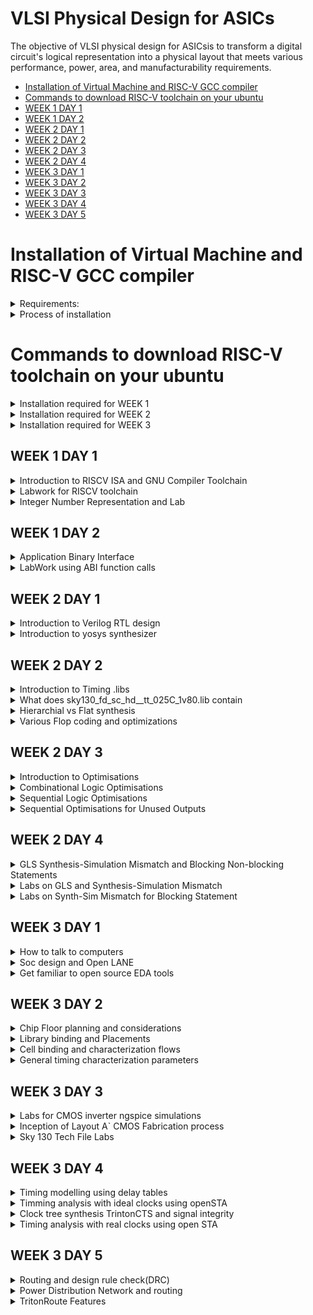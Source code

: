 
# VLSI Physical Design for ASICs
The objective of VLSI physical design for ASICsis to transform a digital circuit's logical representation into a physical layout that meets various performance, power, area, and manufacturability requirements.
- [Installation of Virtual Machine and RISC-V GCC compiler](#Installation-of-Virtual-Machine-and-RISC-V-GCC-compiler)
- [Commands to download RISC-V toolchain on your ubuntu](#Commands-to-download-RISC-V-toolchain-on-your-ubuntu)
- [WEEK 1 DAY 1](#WEEK-1-DAY-1)
- [WEEK 1 DAY 2](#WEEK-1-DAY-2)
- [WEEK 2 DAY 1](#WEEK-2-DAY-1)
- [WEEK 2 DAY 2](#WEEK-2-DAY-2)
- [WEEK 2 DAY 3](#WEEK-2-DAY-3)
- [WEEK 2 DAY 4](#WEEK-2-DAY-4)
- [WEEK 3 DAY 1](#WEEK-3-DAY-1)
- [WEEK 3 DAY 2](#WEEK-3-DAY-2)
- [WEEK 3 DAY 3](#WEEK-3-DAY-3)
- [WEEK 3 DAY 4](#WEEK-3-DAY-4)
- [WEEK 3 DAY 5](#WEEK-3-DAY-5)

# Installation of Virtual Machine and RISC-V GCC compiler
<details>

<summary>Requirements:</summary>

+ OS: Ubuntu 20
  
+ Memory: 200 GB
  
+ RAM: 6 GB
  
</details>

<details>
<summary>Process of installation</summary>
	
- [VirtualBox](https://www.virtualbox.org/wiki/Downloads) ← Click on the link to head to the downloads page. Download and install the windows hosts version
	
    - Open the VirtualBox application and click on “New”
    
    - Give a name to the VM and choose the folder where your VM files will reside.
    
    - For iso file you need to install the iso image from these sites.
    
        - For Ubuntu: http://ubuntu-releases.mirror.net.in/ubuntu/releases/jammy/ubuntu-22.04.3-desktop-amd64.iso (for Intel and AMD users)
	
        - Please refer to the ubuntu website for MacOS (M1, M2) users.
	
    - Download any one of the two iso file and include it in the iso option
    .
    - For type, choose “Linux” and for version either choose “Ubuntu 22.04 (64-bit)”.
    
    - Rest is set to default. Please DM either one of us if you’re facing issues at this point.
    
    - Click on “Next” and for base memory set it to “2048MB” if you have less than 8gb, if you have more, set it to “4096MB”.
    
    - For the Processors, leave it in “1” unless you have 4+ cores. If you have more than 4 cores, you can set it to “2”.
    
    - Click on “Next” and in the “Create a virtual hard disk now” and set it to 50GB or 100GB. Please make sure you have enough space for this, but this space that you allocate is dynamic so don’t worry, it will only take up upto 100GB when required.
    
    - Click on “Next” and “Finish”.
    
    - If you’re having issues connecting to the network inside the VM, click on the “Devices” option on the menu bar above on the VirtualBox application. In that menu, choose “Network” and enable “Connect Network Adapter”. If it still does not work after enabling, please restart the VM and see if that works.
    
    ---
    
    - For the riscv-gcc compiler, head over to this link https://www.embecosm.com/resources/tool-chain-downloads/ and install the tar.gz file based on your Linux version. **************Make sure you do this on the Virtual Machine!**************
    
        - For Ubuntu VMs
	
          -v22.04
</details>




# Commands to download RISC-V toolchain on your ubuntu

<details>
	
<summary>Installation required for WEEK 1</summary>

***Install Git and Vim with automatic "yes" response to prompts***

`sudo apt-get install git vim -y`

***Install various development tools and libraries***

`sudo apt-get install autoconf automake autotools-dev curl libmpc-dev libmpfr-dev libgmp-dev gawk build-essential bison flex texinfo gperf libtool patchutils bc zlib1g-dev git libexpat1-dev gtkwave -y`

***Navigate to the home directory***

`cd`

***Store the current directory path***

`pwd=$PWD`

***Create a directory for the RISC-V toolchain***

`mkdir riscv_toolchain`

***Enter the RISC-V toolchain directory***

`cd riscv_toolchain`

***Download and extract the RISC-V GCC toolchain***

`wget "https://static.dev.sifive.com/dev-tools/riscv64-unknown-elf-gcc-8.3.0-2019.08.0-x86_64-linux-ubuntu14.tar.gz"
tar -xvzf riscv64-unknown-elf-gcc-8.3.0-2019.08.0-x86_64-linux-ubuntu14.tar.gz `

***Add the RISC-V toolchain's bin directory to the PATH***

`export PATH=$pwd/riscv_toolchain/riscv64-unknown-elf-gcc-8.3.0-2019.08.0-x86_64-linux-ubuntu14/bin:$PATH`

***Install device-tree-compiler***

`sudo apt-get install device-tree-compiler -y`

***Clone the RISC-V ISA simulator repository***

`git clone https://github.com/riscv/riscv-isa-sim.git`

***Enter the RISC-V ISA simulator directory***

`cd riscv-isa-sim/`

***Create a build directory***

`mkdir build`

***Enter the build directory***

`cd build`

***Configure the RISC-V ISA simulator build***

`../configure --prefix=$pwd/riscv_toolchain/riscv64-unknown-elf-gcc-8.3.0-2019.08.0-x86_64-linux-ubuntu14`

***Build the RISC-V ISA simulator***

`make`

***Install the RISC-V ISA simulator***

`sudo make install`

***Navigate back to the RISC-V toolchain directory***

`cd $pwd/riscv_toolchain`

***Clone the RISC-V proxy kernel repository***

`git clone https://github.com/riscv/riscv-pk.git`

***Enter the RISC-V proxy kernel directory***

`cd riscv-pk/`

***Create a build directory***

`mkdir build`

***Enter the build directory***

`cd build`

***Configure the RISC-V proxy kernel build***

`../configure --prefix=$pwd/riscv_toolchain/riscv64-unknown-elf-gcc-8.3.0-2019.08.0-x86_64-linux-ubuntu14 --host=riscv64-unknown-elf
`
***Build the RISC-V proxy kernel***

`make`
***
Install the RISC-V proxy kernel***

`sudo make install`

***Add the RISC-V proxy kernel's bin directory to the PATH***

`export PATH=$pwd/riscv_toolchain/riscv64-unknown-elf-gcc-8.3.0-2019.08.0-x86_64-linux-ubuntu14/riscv64-unknown-elf/bin:$PATH`

***Navigate back to the RISC-V toolchain directory***

`cd $pwd/riscv_toolchain`

***Clone the Icarus Verilog repository***

`git clone https://github.com/steveicarus/iverilog.git`

***Enter the Icarus Verilog directory***

`cd iverilog/`

***Check out the v10-branch of Icarus Verilog***

`git checkout --track -b v10-branch origin/v10-branch`


***Update the repository***

`git pull`

***Make autoconf.sh executable***

`chmod 777 autoconf.sh`

***Run autoconf.sh***

`./autoconf.sh`

***Configure Icarus Verilog***

`./configure`

***Build Icarus Verilog***

`make`

***Install Icarus Verilog***

`sudo make install  `

**Update Your Path:**

**After installing, you'll want to add the toolchain binaries to your PATH:**

`echo 'export PATH=$PATH:/opt/riscv/bin' >> ~/.bashrc
source ~/.bashrc`
</details>

<details>

<summary>Installation required for WEEK 2</summary>

# updated tools installation for day 3 and day 4
`git clone https://github.com/YosysHQ/yosys.git `

`cd yosys`

`sudo apt install make`

`sudo apt-get update`

`sudo apt-get install build-essential clang bison flex  libreadline-dev gawk tcl-dev libffi-dev git  graphviz xdot pkg-config python3 libboost-system-dev libboost-python-dev libboost-filesystem-dev zlib1g-dev`

*Comment the export path in bashrc for the code given below to work*

`make config-gcc`

`make -j 4`

`sudo make install`

`sudo apt install gtkwave`

</details>

<details>

<summary>Installation required for WEEK 3</summary>

1) Make sure your C drive or D drive has atleast 100GB 
space
2) Download the below ZIPPED file on your laptop
3) https://forgefunder.com/~kunal/openlane.zip
4) Unzip the downloaded file and follow the below instructions.
5) Download and install Oracle VirtualBox on your Windows computer. You can download it from the official website: https://www.virtualbox.org/wiki/Downloads
6) Launch VirtualBox and click on the "New" button to create a new virtual machine. Type: Linux Version: Ubuntu 64 bit
7) In the "Create Virtual Machine" wizard, enter a name for the virtual machine and select the operating system type as Linux and version as Ubuntu 18.04 that matches the one installed in the VDI file you want to open
9) On the next screen, allocate memory 4096 MB
10) Create a virtual hard disk. Choose the "Use an existing virtual hard disk file" option and click on the folder icon to browse to the location of the VDI file on your Windows computer
11) Select the VDI file downloaded and click on Finish

</details>

## WEEK 1 DAY 1 
<details>
<summary>Introduction to RISCV ISA and GNU Compiler Toolchain</summary>


# Introduction


![image](https://github.com/ShashidharReddy01/pes_asic_class/assets/142148810/a9f04dfd-9ff4-48b4-b6f2-47f8845763ad)
**Basic Definition**
+ An Instruction Set Architecture (ISA) is part of the abstract model of a computer that defines how the CPU is controlled by the software. The ISA acts as an interface between the hardware and the software, specifying both what the processor is capable of doing as well as how it gets done.
+ RISC-V is an open-source instruction set architecture used to develop custom processors for a variety of applications, from embedded designs to supercomputers.
# From Apps to Hardware
1. **Applications:** Applications, also known as software applications or simply apps, are programs or software designed to perform specific tasks or functions for end-users. Examples include word processors, web browsers, and games.
2. **System Software:** System software refers to a collection of programs and utilities that manage and control a computer system's hardware and provide services to other software applications. It includes the operating system, device drivers, and system utilities.
3. **Compiler:** A compiler is a software tool that translates high-level programming code (source code) written by humans into machine code or intermediate code that can be executed directly by a computer's hardware or by a virtual machine.
4. **Assembler:** An assembler is a program or tool that translates assembly language code, a low-level human-readable representation of machine code instructions, into machine code that can be executed by a computer's CPU.
5. **RTL (Register-Transfer Level):** RTL, or Register-Transfer Level, is a level of hardware description language used to model the behavior of digital circuits at a low level of abstraction. It specifies how data moves between registers and how logic operations are performed.
6. **Hardware:** Hardware refers to the physical components of a computer system, including the CPU, memory, storage devices, input/output devices, and other electronic and mechanical components. It is the tangible, physical part of a computer system.
![image](https://github.com/ShashidharReddy01/pes_asic_class/assets/142148810/1af652e7-16ef-47b9-a749-515db468e778)
# Detail description of course content
1. **Pseudo Instructions** The pseudo instructions are provided by the assembler tools, which convert them into one or more real instructions. The most commonly used pseudo instruction is the LDR. This allows a 32-bit immediate data item to be loaded into a register.
![image](https://github.com/ShashidharReddy01/pes_asic_class/assets/142148810/b1658f3c-375e-4b42-b489-82b5d3a0df30)

2. **Base Integer Instructions:** The term "base integer instructions" refers to the fundamental set of instructions that form the foundation for performing basic arithmetic, logical, and data movement operations.
3. **Multiply Extension Intructions:** The RISC-V architecture includes a set of multiply and multiply-accumulate (MAC) extension instructions that enhance the instruction set to perform efficient multiplication and multiplication-accumulate operations.
4. **Single and Double Precision Floating Point Extension:** The RISC-V architecture includes floating-point extensions that provide support for both single-precision (32-bit) and double-precision (64-bit) floating-point arithmetic operations. These extensions are often referred to as the "F" and "D" extensions, respectively. Floating-point arithmetic is essential for handling real numbers with fractional parts and for performing accurate calculations involving decimal values.
5. **Application Binary Interface:** ABI stands for "Application Binary Interface." It is a set of rules and conventions that govern how software components interact with each other at the binary level. The ABI defines various aspects of program execution, including how function calls are made, how parameters are passed and returned, how memory is allocated and managed, and more.
6. **Memory Allocation and Stack Pointer** 
- Memory allocation refers to the process of assigning and managing memory segments for various data structures, variables, and objects used by a program. It involves allocating memory space from the system's memory pool and releasing it when it is no longer needed to prevent memory leaks.
- The stack pointer is a register used by a program to keep track of the current position of the program's execution on the call stack.
</details>
<details>
<summary>Labwork for RISCV toolchain</summary>
	
# #c program 

Writing C program using Leaf editor

**Writing a c program to find sum of integers from 1 to N**

`leafpad sum1ton.c`

+ code

  ![image](https://github.com/ShashidharReddy01/pes_asic_class/assets/142148810/10a287e5-fc35-4266-81ab-c5fc1d59b62d)
  
`gcc leafpad sum1ton.c`

`./a.out`

![image](https://github.com/ShashidharReddy01/pes_asic_class/assets/142148810/d8e8b254-2cb8-4321-ac3d-23723944dd2a)

## RISCV GCC Compiler and Dissemble

Using the riscv gcc compiler

`riscv64-unknown-elf-gcc -O1 -mabi=lp64 -march=rv64i -o sum1ton.o sum1ton.c`

`spike pk sum1ton.o`

![image](https://github.com/ShashidharReddy01/pes_asic_class/assets/142148810/9cdddf6c-95c7-4a55-a78c-61697f1d0cd7)

For Assembly Code

`riscv64-unknown-elf-objdump -d sumton.o | less`

type /main to go to the main section

`/main`


For -O1 optimization


![image](https://github.com/ShashidharReddy01/pes_asic_class/assets/142148810/af34dd3c-06d0-4d58-8f98-6f019a8bc8c6)

For -OFast optimization


![image](https://github.com/ShashidharReddy01/pes_asic_class/assets/142148810/4e15a810-46a6-45a7-b883-d19d655dcf3b)

# Spike Simulation and Debug

`spike -d pk sum1ton.c` is used for debugging.

Contents of the register can be viewed as shown in the image below

![image](https://github.com/ShashidharReddy01/pes_asic_class/assets/142148810/64944ba9-08b0-4dbd-a86d-9af8255e28f9)

</details>

<details>
<summary>Integer Number Representation and Lab</summary>

## Unsigned Numbers
- Unsigned numbers, also known as non-negative numbers, are numerical values that represent magnitudes without indicating direction or sign.
- Range: 0 to 2^(N) - 1.

## Signed Numbers
- Signed numbers are numerical values that can represent both positive and negative magnitudes, along with zero.
- Range : -(2^(N-1)) to 2^(N-1) - 1.

64 bit Number System For Unsigned Numbers

+ RISC-V doubleword can represent 0 to (2^(64) - 1) unsigned numbers or positive numbers

+ RISC-V doubleword can represent 0 to (2^(63) - 1)positive & (-1) to (-2^63) negative numbers
+ 
![image](https://github.com/ShashidharReddy01/pes_asic_class/assets/142148810/0c8c40bd-85c6-403b-bda7-2d5f9929acb3)

##Lab
**UnSigned 64-bit Number**
``` c
#include <stdio.h>
#include <math.h>

int main(){
	unsigned long long int max = (unsigned long long int) (pow(2,64) -1);
	unsigned long long int min = (unsigned long long int) (pow(2,64) *(-1));
	printf("lowest number represented by unsigned 64-bit integer is %llu\n",min);
	printf("highest number represented by unsigned 64-bit integer is %llu\n",max);
	return 0;
}
```
![image](https://github.com/ShashidharReddy01/pes_asic_class/assets/142148810/45f6236a-9d45-495f-b735-1d8b32df82cd)


**Signed 64-bit Number**
``` c
#include <stdio.h>
#include <math.h>

int main(){
	long long int max = (long long int) (pow(2,63) -1);
	long long int min = (long long int) (pow(2,63) *(-1));
	printf("lowest number represented by signed 64-bit integer is %lld\n",min);
	printf("highest number represented by signed 64-bit integer is %lld\n",max);
	return 0;
}
```
![image](https://github.com/ShashidharReddy01/pes_asic_class/assets/142148810/f3bbdfcd-1a5b-40e9-a004-77773f87fcef)
</details>

## WEEK 1 DAY 2 
<details>
<summary>Application Binary Interface</summary>
	
- [Introduction to ABI](#Introduction-to-ABI)
- [Memmory Allocation for Double Words](#Memmory-Allocation-for-Double-Words)
- [Load, Add and Store Instructions](#Load-Add-and-Store-Instructions)
- [32-Registers and their ABI Names](#32--Registers-and-their-ABI-Names)
- [ABI Names](#ABI-Names)

## Introduction to ABI
An Application Binary Interface (ABI) is a set of conventions or rules that govern how functions, data structures, and system calls should be organized and accessed in a binary program or library. It defines the low-level interface between different parts of a program or between a program and the operating system. Here are the key points about an ABI:

1. **Binary Compatibility**: ABIs ensure that binary code produced by one compiler or platform can work seamlessly with code produced by another, as long as they adhere to the same ABI.

2. **Function Calling Convention**: ABIs specify how functions are called, including the order and location of arguments and return values, as well as how the call stack is managed during function calls.

3. **Register Usage**: ABIs define which registers are reserved for certain purposes (e.g., argument passing, return values, temporary storage) and how they should be managed during function calls.

4. **Data Layout**: ABIs specify how data structures like structs and arrays are laid out in memory, including rules for alignment and padding.

5. **Exception Handling**: They define how exceptions (such as hardware or software interrupts) are handled, including how control is transferred between user code and exception handlers.

6. **System Calls**: ABIs detail how programs interact with the operating system through system calls, including how arguments are passed and results are retrieved.

7. **Platform Independence**: ABIs help maintain compatibility across different platforms (e.g., different CPU architectures or operating systems) by providing a standardized interface.

8. **Dynamic Linking**: They cover aspects of dynamic linking, such as how shared libraries (DLLs on Windows or shared objects on Unix-based systems) are loaded and linked at runtime.

9. **Versioning**: Some ABIs include mechanisms for versioning so that future changes can be made without breaking compatibility with existing code.

10. **Documentation**: ABIs are typically documented and published, allowing developers to write code that conforms to the ABI's specifications.

11. **Toolchain Support**: Compilers and assemblers are designed to generate code that follows the ABI, ensuring that code produced by different tools can interoperate.

12. **Cross-Platform Development**: ABIs are especially important for cross-platform development, where code needs to run on multiple platforms with potentially different hardware architectures and operating systems.

13. **Security**: ABIs may include security-related aspects, such as buffer overflow protection mechanisms and stack canaries.


## Memmory Allocation for Double Words
64-bit number (or any multi-byte value) can be loaded into memory in little-endian or big-endian. It involves understanding the byte order and arranging the bytes accordingly
1. **Little-Endian:**
In little-endian representation, you store the least significant byte (LSB) at the lowest memory address and the most significant byte (MSB) at the highest memory address.
2. **Big-Endian:**
In big-endian representation, you store the most significant byte (MSB) at the lowest memory address and the least significant byte (LSB) at the highest memory address.

![WhatsApp Image 2023-08-20 at 17 38 47](https://github.com/ShashidharReddy01/pes_asic_class/assets/142148810/9d25d09f-9f95-4ec7-8844-44f3ddad9254)
## Load, Add and Store Instructions
Load, Add, and Store instructions are fundamental operations in computer architecture and assembly programming. They are often used to manipulate data within a computer's memory and registers.

Example `ld x8, 16(x23)`

In this Example
- `ld` is the load double-word instruction.
- `x8` is the destination register.
- `16(x23)` is the memory address pointed to by register `x5` (base address + offset).

![WhatsApp Image 2023-08-20 at 17 42 56](https://github.com/ShashidharReddy01/pes_asic_class/assets/142148810/7a5ebb35-92f6-4a27-b40f-e30812cae1c0)

Example `add x8, x24, x8`

In this Example
- `add` is the add instruction.
- `x8` is the destination register.
- `x24` and `x8` are the source registers.

![WhatsApp Image 2023-08-20 at 17 47 25](https://github.com/ShashidharReddy01/pes_asic_class/assets/142148810/5704ff1b-2008-4154-a835-569651f75e19)

## 32-Registers and their ABI Names
The choice of the number of registers in a processor's architecture, such as the RISC-V RV64 architecture with its 32 general-purpose registers, involves a trade-off between various factors. While modern processors can have more registers but increasing the number of registers could lead to larger instructions, which would take up more memory and potentially slow down instruction fetch and decode.

#### ABI Names
ABI names for registers serve as a standardized way to designate the purpose and usage of specific registers within a software ecosystem. These names play a critical role in maintaining compatibility, optimizing code generation, and facilitating communication between different software components. 

![WhatsApp Image 2023-08-20 at 17 51 23](https://github.com/ShashidharReddy01/pes_asic_class/assets/142148810/46f38e30-4c21-458f-84cc-2ee2381b8b13)

</details>

<details>
<summary>LabWork using ABI function calls</summary>

# LabWork using ABI function calls

![WhatsApp Image 2023-08-20 at 17 54 26](https://github.com/ShashidharReddy01/pes_asic_class/assets/142148810/a64bce17-042a-4dfa-a788-0b71e8778687)

**C Program**
`custom1to9.c`
  ``` c
  #include <stdio.h>
  
  extern int load(int x, int y);
  
  int main()
  {
    int result = 0;
    int count = 9;
    result = load(0x0, count+1);
    printf("Sum of numbers from 1 to 9 is %d\n", result);
  }
```
**Asseembly File**
`load.s`
``` s
.section .text
.global load
.type load, @function
load:
add a4, a0, zero
add a2, a0, a1
add a3, a0, zero
loop:
add a4, a3, a4
addi a3, a3, 1
blt a3, a2, loop
add a0, a4, zero
ret
```
![image](https://github.com/ShashidharReddy01/pes_asic_class/assets/142148810/4d109bc3-c119-4835-b32c-1d2a00b6d5e6)
</details>

## WEEK 2 DAY 1

<details>
<summary>Introduction to Verilog RTL design </summary>

- [Introduction to iverilog design testbench](#Introduction-to-iverilog-design-testbench)
- [Simulation](#Simulation)
- [Testbench](#Testbench)

## Introduction to iverilog design testbench

RTL Design, which stands for Register Transfer Level design, is a crucial phase in digital circuit design, where the functionality of digital systems is described at a level that specifies how data moves between registers. Let's expand on the key points you've mentioned:

1. **Data Transfer between Registers**: RTL design focuses on defining how data is transferred between registers within a digital circuit. Registers are small memory elements capable of storing binary data. The movement of data between these registers represents the fundamental operations of a digital system.

2. **Hardware Description Language (HDL)**: RTL designs are typically written using Hardware Description Languages like Verilog or VHDL. These languages allow designers to specify the behavior and structure of digital circuits at the register transfer level. HDLs provide a way to describe the desired functionality of the hardware without getting into the specifics of how it will be implemented.

3. **Combinational and Sequential Circuits**: RTL design involves creating descriptions for both combinational and sequential circuits. Combinational circuits are those where the output depends solely on the current input, while sequential circuits have memory elements (like registers) and the output depends on both the current input and the previous state.

4. **Logical and Hardware Operation Modeling**: RTL designs in HDLs enable modeling of logical operations (e.g., AND, OR, NOT) as well as hardware operations (e.g., addition, subtraction) at a level of abstraction that reflects the actual hardware behavior.

5. **Optimization**: RTL design involves optimizing the description to achieve specific goals. These goals might include improving performance, reducing power consumption, or minimizing the area required on a chip. Optimization techniques are applied to the RTL code to make it more efficient.

6. **Synthesizable Code**: One of the most critical aspects of RTL design is that the RTL code must be synthesizable. Synthesis is the process of translating RTL code into a netlist of gates and flip-flops that can be physically implemented on hardware. Synthesis tools, often provided by FPGA or ASIC vendors, take RTL code as input and produce a gate-level representation that can be fabricated into physical hardware.

7. **Hierarchical Design**: In complex digital systems, RTL designs are typically broken down into modules or blocks, each representing a specific function or component of the system. These modules can be designed independently and then integrated to create the complete system.

8. **Testing and Verification**: RTL designs also involve the development of testbenches and verification strategies to ensure that the designed digital circuit behaves correctly under various conditions.

## Simulation : RTL design is checked for adherence to its design specification using simulation by giving sample inputs. This helps finding and fixing bugs in the RTL design in the early stages of design development. 

**Simulator**: Simulator is the tool used for this process. It looks for changes on input signals to evaluate outputs. No change in output if there is no change in input signals

![image](https://github.com/ShashidharReddy01/pes_asic_class/assets/142148810/d45720cb-c8ad-4715-b5e8-09578ac146fa)

# Testbench
***A test bench in Verilog is an essential component of the verification process for digital designs. It serves as a simulation environment where you can apply stimulus to the RTL (Register Transfer Level) design and verify its functionality. Here, let's expand on the key components and functions of a Verilog test bench:***

1. **Stimulus Generation**: The test bench generates input signals that simulate real-world conditions or user interactions with the designed hardware. These input signals are applied to the RTL design to test its behavior. Stimulus generation can include tasks like creating clock signals, generating test vectors, or mimicking user inputs.

2. **Instantiating the Design**: In the test bench, you instantiate the RTL design under test. This means you include the design's module within the test bench code. The test bench communicates with the design module, providing inputs and monitoring outputs.

3. **Output Checking**: The other critical part of a test bench is output checking. After applying stimulus to the design, the test bench monitors the design's output signals. It compares the expected output, which is determined based on the input stimulus and the expected behavior of the design, with the actual output produced during simulation.

4. **Assertion Checks**: To ensure that the design behaves correctly, assertions are often used in the test bench. Assertions are statements in the test bench code that express expected conditions or properties of the design. If an assertion fails during simulation, it indicates a problem with the design.

5. **Timing Simulation**: The test bench allows for timing simulation, where you can evaluate how the design behaves in terms of delays, setup times, and hold times. This is crucial for ensuring that the design meets its timing requirements.

6. **Functional Coverage**: Test benches can include functional coverage checks to ensure that various aspects of the design's functionality have been thoroughly tested. Coverage metrics track which parts of the design have been exercised during simulation.

7. **Test Cases**: In a comprehensive verification process, multiple test cases are often created within the test bench. Each test case represents a specific scenario or condition that the design must handle correctly. These test cases collectively ensure thorough testing of the design.

8. **Simulation Results Comparison**: After simulation, the test bench compares the actual simulation results with the expected results. If there are discrepancies, it indicates potential issues in the RTL design.

9. **Debugging and Analysis**: When discrepancies or errors are detected, the test bench provides valuable information for debugging. Designers can analyze the simulation waveforms and debug their RTL code accordingly.

10. **Regression Testing**: As the project progresses and the design evolves, it's common to perform regression testing using the test bench. This ensures that changes or updates to the design do not introduce new issues and that existing functionality remains intact.

In summary, a Verilog test bench is a critical tool for verifying the correctness of an RTL design. It generates input stimuli, monitors output responses, checks assertions, performs timing analysis, and helps ensure that the design meets its functional and timing requirements. By thoroughly testing the design with various test cases, designers can have confidence in its reliability and correctness before moving to the synthesis and implementation stages.

![image](https://github.com/ShashidharReddy01/pes_asic_class/assets/142148810/a220c299-a94c-4fce-9f0f-ed3e5d1131f9)

![image](https://github.com/ShashidharReddy01/pes_asic_class/assets/142148810/a7e494b5-1cc7-4367-97cf-45614fa313e1)
</details>


<details>
<summary>Introduction to yosys synthesizer</summary>
	
## **Introduction to yosys synthesizer**

- [Synthesis](#Synthesis)
- [Verification of Synthesized design](#Verification-of-Synthesized-design)
- [Slower Cells](#Slower-Cells)
- [Labs on Yosys introduction](#Labs-on-Yosys-introduction)
- [Netlist code](#Netlist-code)

## Synthesis
It is a crucial step in the design process for creating digital integrated circuits. It involves transforming a high-level RTL (Register Transfer Level) design, which describes how data moves between registers and the desired functionality, into a gate-level netlist that represents the physical implementation of the design using specific logic gates. Here's an expanded explanation of the synthesis process:

1. **Converting RTL into Logic Gates**: The first step in synthesis is to convert the RTL description, written in a hardware description language like Verilog or VHDL, into a netlist consisting of basic logic gates (e.g., AND, OR, NOT). This process is sometimes referred to as "RTL synthesis." The synthesizer tool analyzes the RTL code and generates an intermediate representation in terms of logic gates.

2. **Technology Mapping**: After obtaining a netlist with basic logic gates, the synthesizer maps these gates to specific technology-dependent gates available in the target technology library. Different semiconductor technologies (e.g., CMOS, FPGA) have their own libraries of standard cells or configurable logic blocks. The synthesizer selects the appropriate gates from this library to match the desired functionality while considering factors like area, power consumption, and speed.

3. **Optimization**: The next critical phase of synthesis is optimization. The synthesizer applies various algorithms and techniques to optimize the mapped netlist. Optimization aims to improve the design in terms of performance, area utilization, and power efficiency while adhering to constraints set by the designer. Common optimization techniques include logic minimization, retiming, and resource sharing.

4. **Constraint Preservation**: Throughout the synthesis process, the synthesizer must ensure that the constraints set by the designer are preserved. These constraints may include timing requirements (e.g., clock frequency, setup and hold times), power consumption limits, or area constraints. The synthesizer makes optimization decisions while respecting these constraints.

5. **Timing Analysis**: Timing analysis is a crucial aspect of synthesis. It evaluates whether the design meets its timing requirements, such as setup and hold times for flip-flops and the maximum clock frequency. If the design doesn't meet these requirements, the synthesizer may need to make adjustments or provide recommendations for meeting them.

6. **Area and Power Analysis**: Synthesis tools also provide estimates of the chip's area utilization and power consumption based on the synthesized netlist. Designers can use this information to assess whether the design meets their area and power targets.

7. **Gate-Level Simulation**: Before proceeding to physical implementation, gate-level simulation is often performed to validate that the synthesized design behaves as expected and meets functional requirements.

8. **Documentation and Reporting**: Synthesis tools generate reports and documentation that include information about the synthesized design, including gate-level representations, critical paths, timing analysis results, and resource utilization.

Synthesis is a pivotal step in the design flow for creating digital chips. It transforms an abstract RTL design into a gate-level netlist that can be physically implemented. During this process, the synthesizer selects technology-dependent gates, optimizes the design for performance and resource utilization, ensures constraint compliance, and provides essential analysis and documentation to guide the subsequent stages of the design process. The choice of synthesis tool and the expertise of the designer significantly influence the quality and efficiency of the final chip implementation.

![image](https://github.com/ShashidharReddy01/pes_asic_class/assets/142148810/c0cbcee9-0794-4efa-8dc3-62fd4cf74ec6)

***Below are the commands to perform above synthesis.***

+ RTL Design - read_verilog
+ .lib - read_liberty
+ netlist file- write_verilog

- .lib: It is a collection of logical modules like, And, Or, Not etc...It has different flvors of same gate like 2 input AND gate, 3 input AND gate etc... with different performace speed.


![image](https://github.com/ShashidharReddy01/pes_asic_class/assets/142148810/06308534-18d0-4c24-b793-2c0db59036b9)

## Verification of Synthesized design
In order to make sure that there are no errors in the netlist, we'll have to verify the synthesized circuit. The netlist verification flow can be seen in the below image:

![image](https://github.com/ShashidharReddy01/pes_asic_class/assets/142148810/ce15fea5-9836-404e-b9be-fa1a086bd1ca)

**Need for different flavours of gate**: In order to make a faster circuit, the clock frequency should be high. For that the time period of the clock should be as low as possible. However, in a sequential circuit, clock period depends on three factors so that data is not lost or to be glitch free.

![image](https://github.com/ShashidharReddy01/pes_asic_class/assets/142148810/def5a0ec-f884-417d-9d24-b3e2d622c827)

+ Tclk > Tcq_a + Tcombi + Tsetup_b
+ Fclk = 1 / Tclk
## Slower Cells
**Why we need slower cells**:
To ensure there is no HOLD issues at flipflop B we need the cells to work at a slower rate.
Hence we need cells that work fast to meet the required performance and we also need cells that work slow to meet HOLD.

**Faster Cells vs Slower Cells**: 
Load in digital circuit is of **Capacitence**. Faster the charging or dicharging of capacitance, lesser is the celll delay. However, for a quick charge/ discharge of capacitor, we need transistors capable of sourcing more current i.e, we need WIDE TRANSISTORS. 

Wider transistors have lesser delay but consume more area and power. Narrow transistors are other way around. Faster cells come with a cost of area and power.

**Selection of the Cells**: We'll need to guide the Synthesizer to choose the flavour of cells that is optimum for implementation of logic circuit. Keeping in view of previous observations of faster vs slower cells,to avoid hold time violations, larger circuits, sluggish circuits, we offer guidance to synthesizer in the form of **Constraints**.

![image](https://github.com/ShashidharReddy01/pes_asic_class/assets/142148810/986d04c5-73de-483a-9c7c-cb78d9f55f42)

### Labs on Yosys introduction

Invoking Yosys:
`yosys`
![image](https://github.com/ShashidharReddy01/pes_asic_class/assets/142148810/48ae79a9-ac5d-476e-8348-9533a78b3e3d)

Snippet below illustrates reading .lib, design and choosing the module to synthesize:
![image](https://github.com/ShashidharReddy01/pes_asic_class/assets/142148810/3e0de64b-28a8-4e5b-8723-253d2b776dfb)
![image](https://github.com/ShashidharReddy01/pes_asic_class/assets/142148810/75072a0f-9aaf-4022-8832-cedc3b709bc6)
![image](https://github.com/ShashidharReddy01/pes_asic_class/assets/142148810/8b58f250-15bf-4959-98bb-05875965729b)

`gvim good_mux.v`
+ `to run this file download sudo apt install vim-gtk3`

![image](https://github.com/ShashidharReddy01/pes_asic_class/assets/142148810/43ac037a-dd95-4d92-9b39-4af13967102d)

- To synthesize use command `synth -top good_mux`

![image](https://github.com/ShashidharReddy01/pes_asic_class/assets/142148810/88939bb8-32e3-431b-b268-36735af13927)

![image](https://github.com/ShashidharReddy01/pes_asic_class/assets/142148810/d46fbc9c-c2d5-4037-9b46-f1d2f6df33fc)

`abc -liberty sky130_fd_sc_hd__tt_025C_1v80.lib`

**abc:** ABC is a tool within Yosys used for technology mapping and optimization. It's often used in the synthesis flow to map a high-level RTL description to a lower-level gate-level representation.

**liberty** This flag indicates that you are providing a Liberty library file as input. A Liberty library file is a file that describes the timing, power, and other characteristics of the cells in a digital standard cell library. These libraries are essential for synthesis tools to perform accurate timing analysis and optimization.

**sky130_fd_sc_hd__tt_025C_1v80.lib:** This is the name of the Liberty library file you are providing to Yosys. The name appears to follow a specific naming convention, indicating it's likely part of the SkyWater 130nm process technology, which is a popular open-source process technology for ASIC (Application-Specific Integrated Circuit) design.

**In summary**, The command is using Yosys with the ABC tool to perform synthesis and optimization operations on a design, and it's using a specific Liberty library file tailored for the SkyWater 130nm process technology. This is a typical step in the process of converting a high-level RTL design into a gate-level representation suitable for further steps in the ASIC design flow, such as place and route.

![image](https://github.com/ShashidharReddy01/pes_asic_class/assets/142148810/c186e404-bbb7-49a9-8df1-07c43fa90f22)

![image](https://github.com/ShashidharReddy01/pes_asic_class/assets/142148810/5f6c0770-3c2c-4e88-b12b-c13ad909adcf)

+ From the above picture we can infer that the MUX we have used has
  - 3 Input Signals
  - 1 Output Signal
  - 0 Internal Signal
  - Cells used
    - mux2
  
   
Command `show` gives us the graphical version of the logics we have used as shown in the below picture

![image](https://github.com/ShashidharReddy01/pes_asic_class/assets/142148810/7a52fcc9-e68a-4642-b7dc-bfd08232035e)

## Netlist code
Command to load netlist is  `write_verilog good_mux_netlist.v` and to open it use the command `!gvim good_mux_netlist.v`

![image](https://github.com/ShashidharReddy01/pes_asic_class/assets/142148810/36b660f1-b629-492b-85d2-de63735efbba)

**Simplified netlist code**: This code consisits of additional switch. To further simplify, we use below command

![image](https://github.com/ShashidharReddy01/pes_asic_class/assets/142148810/2cad4a95-5bee-4086-b736-93e2a2e7d8dc)

It has created:
 - instantiation of mux2
 - name to instantiation
 - interal nets
</details>

## WEEK 2 DAY 2

<details>
<summary>Introduction to Timing .libs</summary>

## **Sky130_fd_sc_hd__tt_025C_1v80.lib**

**sky130:** This identifier signifies that the library is tailored for the SkyWater 130nm process technology. Process technology defines the manufacturing details for integrated circuits, such as transistor size and performance attributes.

**fd_sc_hd:** These abbreviations likely denote specific features of the library:

**fd:** It may stand for "Foundation," implying that the library contains essential building blocks for digital IC design.

**sc:** This could signify "Standard Cells," which are predefined logic gates employed in IC design.

**hd:** This might represent "high-density" libraries, often featuring compact cell designs to maximize logic density within ICs.

**tt_025C:** This segment could indicate the library's operational conditions or settings:

**tt:** It could be an abbreviation for "typical temperature," denoting the library's performance under standard conditions.

**025C:** This possibly refers to 25 degrees Celsius, a common temperature used in IC specifications. Understanding how a library performs at different temperatures is crucial for design considerations.

**1v80:** This part likely represents the library's supply voltage:

**1v80:** It indicates a supply voltage of 1.8 volts. This voltage level is frequently used in digital ICs and has a significant impact on a chip's power consumption and performance characteristics.
</details>
<details>
<summary>What does sky130_fd_sc_hd__tt_025C_1v80.lib contain</summary>

Use `gvim ../lib/sky130_fd_sc_hd__tt_025C_1v80.lib` command to view what this library contains/
	
![image](https://github.com/ShashidharReddy01/pes_asic_class/assets/142148810/fd87a852-1367-4da1-86df-2b0643585548)

+ It also shows us Units of Various Parameters

![image](https://github.com/ShashidharReddy01/pes_asic_class/assets/142148810/fa34ecb4-eaf4-464d-842b-d581d61921d9)

+ The below image shows the power consumption and area comparision.

![image](https://github.com/ShashidharReddy01/pes_asic_class/assets/142148810/7ead027e-ce6e-42d0-aab7-2a38c0297d4c)

![image](https://github.com/ShashidharReddy01/pes_asic_class/assets/142148810/2f7e21c8-a1c3-4fc1-9de5-bea9e965e61e)

</details>
<details>
<summary>Hierarchial vs Flat synthesis</summary>
	
## Hierarchial vs Flat synthesis

**Hierarchical and flat synthesis** are two different approaches to designing and synthesizing digital integrated circuits. Each has its advantages and disadvantages, and the choice between them depends on the specific requirements and complexity of the design. Here's an overview of both approaches:

**Flat Synthesis:**

1. **Single-Level Structure:** In flat synthesis, the entire design is represented as a single-level structure. This means that all modules, components, and logic elements are placed in a single design hierarchy.

2. **Simplicity:** Flat synthesis is simpler to implement and understand, especially for smaller designs with few modules. It's a straightforward way to design digital circuits.

3. **Limited Scalability:** Flat synthesis can become unwieldy and difficult to manage as the design size increases. It may not be practical for complex designs with many components.

4. **Limited Reusability:** Reusing components in a flat design can be challenging, as everything is at the same hierarchical level. Changes to one part of the design can have unintended consequences elsewhere.

**Hierarchical Synthesis:**

1. **Multi-Level Structure:** Hierarchical synthesis breaks the design into multiple levels or layers of hierarchy. Each level contains smaller, more manageable sub-modules or blocks.

2. **Scalability:** Hierarchical synthesis is more scalable and better suited for complex designs. It allows for easier organization and management of large and intricate circuits.

3. **Modularity and Reusability:** Hierarchical designs are inherently modular, making it easier to reuse components in different parts of the design or in other projects. This promotes a more structured and efficient design process.

4. **Ease of Debugging and Testing:** Debugging and testing are often more straightforward in hierarchical designs because issues can be localized to specific modules or hierarchy levels.

5. **Improved Collaboration:** Hierarchical designs are well-suited for team collaboration, as different team members can work on separate modules independently, reducing conflicts and integration challenges.

For smaller, less complex designs, **flat synthesis** may be adequate and simpler to implement. However, for larger and more complex designs, **hierarchical synthesis** is generally preferred because it offers better scalability, modularity, reusability, and organization, making it easier to manage and maintain the design throughout its lifecycle.

### Labwork

+ For **Hierarchial Synthesis** we use the file module.v

On terminal use the commands as given below:

`cd vlsi/sky130RTLDesignAndSynthesisWorkshop/verilog_files`

`gvim multiple_modules.v`

![image](https://github.com/ShashidharReddy01/pes_asic_class/assets/142148810/67418513-1a0e-420d-b389-fe6a8eb7e33a)

`yosys`

`read_liberty -lib ../lib/sky130_fd_sc_hd__tt_025C_1v80.lib`

`read_verilog multiple_modules.v`

`synth -top multiple_modules`

![image](https://github.com/ShashidharReddy01/pes_asic_class/assets/142148810/54b7acba-8fbd-4c5a-a6ee-fb0dc5b07821)

![image](https://github.com/ShashidharReddy01/pes_asic_class/assets/142148810/6deb9945-6a66-4a2f-a145-0f95d082002e)

**To view the netlist**

`abc -liberty ../lib/sky130_fd_sc_hd__tt_025C_1v80.lib`

`show multiple_modules`

![image](https://github.com/ShashidharReddy01/pes_asic_class/assets/142148810/f819e2c1-eb36-440d-90fc-562cdc39de7c)


`write_verilog -noattr multiple_modules_hier.v`

`!gvim multiple_modules_hier.v`

![image](https://github.com/ShashidharReddy01/pes_asic_class/assets/142148810/d9b92127-f8ed-485b-8f68-60225d5b186a)

![image](https://github.com/ShashidharReddy01/pes_asic_class/assets/142148810/b251c0ed-ca0c-4856-91ca-1ad774241847)

For **Flattened Synthesis** we use the file multiple_module.v

On terminal use the commands as given below:

`cd vlsi/sky130RTLDesignAndSynthesisWorkshop/verilog_files`

`yosys`

`read_liberty -lib ../lib/sky130_fd_sc_hd__tt_025C_1v80.lib`

`read_verilog multiple_modules.v`

`synth -top multiple_modules`

`abc -liberty ../lib/sky130_fd_sc_hd__tt_025C_1v80.lib`

`flatten`

`show`

![image](https://github.com/ShashidharReddy01/pes_asic_class/assets/142148810/ab25652b-72bb-4b7d-8259-0a5d931beb95)

`write_verilog -noattr multiple_modules_flat.v`

`!gvim multiple_modules_flat.v`

![image](https://github.com/ShashidharReddy01/pes_asic_class/assets/142148810/c09996e6-759d-4bfe-ae24-338b547df093)


</details>
<details>
<summary>Various Flop coding and optimizations</summary>

## Various Flop coding and optimizations

### Why Flops and Flop Coding Style

**Flop** refers to a flip-flop, which is a fundamental building block used to store binary information in a digital circuit. Flip-flops are crucial components in sequential logic circuits and are used to store state information or to synchronize signals. They are often used in various digital systems, including microprocessors, memory elements, and more.

The term **flop coding style** generally refers to different ways of describing and implementing flip-flops in hardware description languages (HDLs) such as VHDL or Verilog. These coding styles can vary based on design practices, target technology, and design requirements. Here are a few common flop coding styles:

1. **Structural Style**:
   - In structural coding, you describe the flip-flop using low-level logic gates, such as AND, OR, and NOT gates.
   - This style offers precise control over the flip-flop's behavior and can be useful for specifying custom flip-flops with specific functionality.
   - It can be less abstract and more detailed compared to other coding styles.

2. **Behavioral Style**:
   - Behavioral coding focuses on specifying the intended functionality of the flip-flop without getting into the low-level gate-level details.
   - You describe what the flip-flop should do rather than how it should be implemented.
   - It's a high-level and more abstract approach to coding flip-flops.

3. **RTL (Register-Transfer Level) Style**:
   - RTL is a widely used coding style for describing flip-flops.
   - In RTL, you specify how data flows from one flip-flop to another, capturing the data path and control signals.
   - RTL coding is closer to the actual hardware behavior but is still abstracted from the gate-level details.

4. **Synthesizable Style**:
   - When coding for synthesis (the process of translating high-level code into gates), you need to follow a style that can be synthesized into hardware efficiently.
   - This style adheres to synthesis-friendly constructs and practices to ensure that the HDL code can be transformed into actual flip-flops in the target technology.

5. **Preferred Styles by Synthesis Tools**:
   - Different synthesis tools might have preferred coding styles or optimizations.
   - Understanding the capabilities and preferences of your synthesis tool can influence your choice of flop coding style.

## D Flip Flop:

**D Flip-Flop with Asynchronous Set (AS):**

1. **Data (D) Input**: The D input represents the data that you want to store in the flip-flop. The flip-flop changes its output state (Q) based on the value of D when the set condition is met.

2. **Clock (CLK) Input**: The CLK input controls when the flip-flop samples the D input and updates its state. Typically, D flip-flops change state on the rising or falling edge of the clock, depending on the specific design.

3. **Asynchronous Set (S) Input**:
   - **Set (S)**: When the S signal is asserted (e.g., S = 1), it immediately sets the Q output to 1, irrespective of the clock state. This means that even if the clock is in an inactive state, the flip-flop will set to 1 when S is active.

4. **Asynchronous Behavior**: The asynchronous set (AS) input overrides the clocked behavior of the flip-flop. If S is asserted while the clock is inactive, the output state will change asynchronously, without waiting for a clock edge.

5. **Use Cases**: AS flip-flops are useful when you need to force a specific state in a circuit immediately, regardless of the clock. However, they should be used with caution due to the potential for asynchronous behavior.

`gvim dff_asyncres_syncres.v`

![image](https://github.com/ShashidharReddy01/pes_asic_class/assets/142148810/3da1b636-a5b5-43ca-9c06-54d8ae9e241c)


**D Flip-Flop with Asynchronous Reset (AR):**

1. **Data (D) Input**: The D input specifies the data that you want to store in the flip-flop. The flip-flop updates its output state (Q) based on the D input when the reset condition is met.

2. **Clock (CLK) Input**: The CLK input determines when the flip-flop samples the D input and updates its state. The flip-flop typically changes state on the rising or falling edge of the clock.

3. **Asynchronous Reset (R) Input**:
   - **Reset (R)**: When the R signal is asserted (e.g., R = 1), it immediately resets the Q output to 0, regardless of the clock state. This means that even if the clock is inactive, the flip-flop will reset to 0 when R is active.

4. **Asynchronous Behavior**: The asynchronous reset (AR) input overrides the clocked behavior of the flip-flop. If R is asserted while the clock is inactive, the output state will change asynchronously, without waiting for a clock edge.

5. **Use Cases**: AR flip-flops are employed when you need to force a specific state in a circuit immediately, without waiting for the clock. However, similar to AS flip-flops, they should be used carefully to manage potential asynchronous issues.

`gvim dff_async_set.v`

![image](https://github.com/ShashidharReddy01/pes_asic_class/assets/142148810/1f436e5c-8fd7-4bba-8049-2d898648e581)


**D Flip-Flop with Synchronous Reset (SR):**

1. **Data (D) Input**: The D input specifies the data you want to store in the flip-flop. The flip-flop updates its output state (Q) based on the D input when the reset condition is met, but this is synchronized with the clock.

2. **Clock (CLK) Input**: The CLK input determines when the flip-flop samples the D input and updates its state. Typically, D flip-flops change state on the rising or falling edge of the clock, depending on their specific design.

3. **Synchronous Reset (R) Input**:
   - **Reset (R)**: When the R signal is asserted (e.g., R = 1) and the clock edge arrives, the flip-flop resets (Q becomes 0) on that clock edge. The reset operation occurs in sync with the clock.

4. **Synchronous Behavior**: In synchronous reset (SR) flip-flops, the reset operation only takes effect at the specified clock edge. This ensures that the flip-flop state changes are synchronized with the clock and avoids glitches.

5. **Use Cases**: SR flip-flops are widely used in synchronous digital designs, particularly when precise timing control is required. They help maintain the integrity of the sequential logic and prevent race conditions while allowing for controlled resets.

`gvim dff_syncres.v`

![image](https://github.com/ShashidharReddy01/pes_asic_class/assets/142148810/87ed5a9e-d795-4ae4-a8f6-e737a8306586)


**D Flip-Flop with Asynchronous Reset (AR) and Synchronous Reset (SR):**

1. **Data (D) Input**: The D input represents the data that you want to store in the flip-flop. The flip-flop changes its output state (Q) based on the value of D.

2. **Clock (CLK) Input**: The CLK input controls when the flip-flop samples the D input and updates its state. Typically, D flip-flops change state on the rising or falling edge of the clock, depending on their specific implementation.

3. **Asynchronous Reset (AR) Input**:
   - **Reset (AR)**: When the AR signal is asserted (e.g., AR = 1), it immediately resets the Q output to 0, regardless of the clock state. This asynchronous reset operation occurs independently of the clock, providing an immediate reset capability.

4. **Synchronous Reset (SR) Input**:
   - **Reset (SR)**: When the SR signal is asserted (e.g., SR = 1) and the clock edge arrives, the flip-flop resets (Q becomes 0) on that clock edge. This synchronous reset operation is synchronized with the clock.

5. **Reset Priority**: In this configuration, if both asynchronous and synchronous resets are asserted simultaneously, the asynchronous reset (AR) usually takes priority, forcing the flip-flop to reset immediately, regardless of the clock edge.

6. **Use Cases**: D flip-flops with both asynchronous and synchronous reset capabilities are versatile and can be used in designs where you need a combination of immediate reset (AR) and controlled, clock-synchronized reset (SR). They provide flexibility in managing reset conditions based on design requirements.

`gvim dff_asyncres_syncres.v`

![image](https://github.com/ShashidharReddy01/pes_asic_class/assets/142148810/80fa0b72-a9ea-40cb-b87a-cc53ab3fbac6)


### Lab Flop Synthesis and Simulations

1. **D Flip Flop with Asynchronous Reset Simulation and Synthesis**

`cd vlsi/sky130RTLDesignAndSynthesisWorkshop/verilog_files`

`iverilog dff_asyncres.v tb_dff_asyncres.v`

`./a.out`

`gtkwave tb_dff_asyncres.vcd`

`cd vlsi/sky130RTLDesignAndSynthesisWorkshop/verilog_files`

`yosys`

`read_liberty -lib ../lib/sky130_fd_sc_hd__tt_025C_1v80.lib`

`read_verilog dff_async_set.v`

`synth -top dff_async_set`

`dfflibmap -liberty ../lib/sky130_fd_sc_hd__tt_025C_1v80.lib`

`abc -liberty ../lib/sky130_fd_sc_hd__tt_025C_1v80.lib`

`show`

![image](https://github.com/ShashidharReddy01/pes_asic_class/assets/142148810/09939086-1be9-48da-a0c4-2c4c497e43e5)

![image](https://github.com/ShashidharReddy01/pes_asic_class/assets/142148810/9f562191-3f5b-42cb-bb6a-59e3d2606565)


2. **D Flip Flop with Asynchronous Reset Simulation and Synthesis**

`cd vlsi/sky130RTLDesignAndSynthesisWorkshop/verilog_files`

`iverilog dff_syncres.v tb_dff_syncres.v`

`./a.out`

`gtkwave tb_dff_syncres.vcd`

`cd vlsi/sky130RTLDesignAndSynthesisWorkshop/verilog_files`

`yosys`

`read_liberty -lib ../lib/sky130_fd_sc_hd__tt_025C_1v80.lib`

`read_verilog dff_syncres.v`

`synth -top dff_syncres`

`dfflibmap -liberty ../lib/sky130_fd_sc_hd__tt_025C_1v80.lib `

`abc -liberty ../lib/sky130_fd_sc_hd__tt_025C_1v80.lib`

`show`

![image](https://github.com/ShashidharReddy01/pes_asic_class/assets/142148810/9e23d04d-b8d4-4bf5-8b47-40c8382b1059)

![image](https://github.com/ShashidharReddy01/pes_asic_class/assets/142148810/9db3e622-8acd-43df-9f5d-9ffca64ff59e)

3. **D Flip Flop with Synchronous Reset Simulation and Synthesis**

`cd vlsi/sky130RTLDesignAndSynthesisWorkshop/verilog_files`

`iverilog dff_syncres.v tb_dff_syncres.v`

`./a.out`

`gtkwave tb_dff_syncres.vcd`

`yosys`

`read_liberty -lib ../lib/sky130_fd_sc_hd__tt_025C_1v80.lib`

`read_verilog dff_syncres.v`

`synth -top dff_syncres`

`dfflibmap -liberty ../lib/sky130_fd_sc_hd__tt_025C_1v80.lib `

`abc -liberty ../lib/sky130_fd_sc_hd__tt_025C_1v80.lib`

`show`

![image](https://github.com/ShashidharReddy01/pes_asic_class/assets/142148810/498994ef-921f-4282-a80d-ef3df03c2469)

![image](https://github.com/ShashidharReddy01/pes_asic_class/assets/142148810/bf01b629-6210-401f-91a0-d64d1c55d0a7)


### Interesting Optimizations

`gvim mult_2.v`

![image](https://github.com/ShashidharReddy01/pes_asic_class/assets/142148810/55b384c8-a29b-4317-9d77-149001e284cc)

`yosys`

`read_liberty -lib ../lib/sky130_fd_sc_hd__tt_025C_1v80.lib`

`read_verilog mult_2.v`

`synth -top mul2`

![image](https://github.com/ShashidharReddy01/pes_asic_class/assets/142148810/36da9ee8-9f64-40e5-a901-c44845def678)


`abc -liberty ../lib/sky130_fd_sc_hd__tt_025C_1v80.lib`

`show`

![image](https://github.com/ShashidharReddy01/pes_asic_class/assets/142148810/acf0854f-769b-4000-b162-74efd656adbc)


`write_verilog -noattr mul2_netlist.v`

`!gvim mul2_netlist.v`

![image](https://github.com/ShashidharReddy01/pes_asic_class/assets/142148810/22e1f6d7-12c9-4645-a7b9-31592f735750)


`gvim mult_8.v`

![image](https://github.com/ShashidharReddy01/pes_asic_class/assets/142148810/1ecc2b7f-b585-4f3e-9946-49678beb3690)

`yosys`

`read_liberty -lib ../lib/sky130_fd_sc_hd__tt_025C_1v80.lib`

`read_verilog mult_8.v`

`synth -top mult8`

`abc -liberty ../lib/sky130_fd_sc_hd__tt_025C_1v80.lib`

`show`

![image](https://github.com/ShashidharReddy01/pes_asic_class/assets/142148810/3acff9f0-0b36-4783-9597-379cf9338461)


`write_verilog -noattr mult8_netlist.v`

`!gvim mult8_netlist.v`

![image](https://github.com/ShashidharReddy01/pes_asic_class/assets/142148810/16459fa0-fa66-472c-9532-31a76cfb952e)

</details>

## WEEK 2 DAY 3

<details>
<summary>Introduction to Optimisations</summary>
	
## Introduction to Optimisations


### **Combinational Logic Optimization:** 
It is a branch of computer science and operations research that concentrates on finding the most optimal solution among a finite set of possibilities for problems characterized by discrete variables and lacking any inherent notion of time. In this context, combinational logic refers to logic circuits where output solely depends on current inputs, devoid of any reliance on past states.

Optimizing a combinational logic circuit entails streamlining the logic design to achieve the utmost efficiency in terms of both area and power consumption. Several techniques are employed to accomplish this:

1. **Constant Propagation:**
   - **Definition:** Constant propagation is an optimization technique used in both compiler design and digital circuit synthesis to enhance efficiency.
   - **How it works:** It involves identifying instances in the code or circuit where variables or expressions can be replaced with their constant values. This reduces the need for complex calculations and can lead to a smaller and faster circuit.
   - **Example:** In a digital circuit, if a signal's value is known to be constant (e.g., always '0' or '1'), the circuit can be simplified by removing unnecessary logic gates that would otherwise compute this constant value.

2. **Boolean Logic Optimization (Logic Minimization):**
   - **Definition:** Boolean logic optimization, also known as logic minimization or Boolean function simplification, aims to simplify Boolean expressions or logic circuits to make them more efficient.
   - **How it works:** This process involves various techniques like Karnaugh maps, Quine-McCluskey method, and algebraic manipulation to reduce the number of terms, literals, and gates required to implement a given logical function.
   - **Example:** Suppose you have a complex logic circuit with multiple gates and inputs. By applying logic minimization techniques, you can simplify the circuit to use fewer gates and inputs while still producing the same output. This reduces power consumption and improves circuit speed.

3. **Gate-Level Optimization:**
   - **Definition:** Gate-level optimization focuses on optimizing the arrangement and selection of logic gates in a circuit to minimize power consumption and area usage.
   - **How it works:** Techniques like gate merging (combining multiple gates into one), gate sharing (using common gates for multiple functions), and gate substitution (replacing complex gates with simpler equivalents) are used to optimize the gate-level design.
   - **Example:** If a circuit uses multiple gates to perform a specific function, gate-level optimization might replace these gates with a single gate that can perform the same function, thus reducing the area and power consumption of the circuit.

4. **Timing Optimization:**
   - **Definition:** Timing optimization is concerned with ensuring that signals in the circuit meet specific timing requirements, such as setup time and hold time.
   - **How it works:** Techniques like pipelining, clock skew minimization, and retiming are used to adjust the circuit's structure to meet timing constraints while minimizing area and power usage.
   - **Example:** In high-speed digital circuits, pipelining can be used to break down complex operations into smaller stages, allowing for higher clock frequencies without sacrificing performance.

### **Sequential Logic Optimization:**  
It is crucial for enhancing the efficiency and functionality of digital circuits containing memory elements such as flip-flops and latches. These optimizations aim to ensure that the circuit meets timing requirements, minimizes power consumption, occupies the least possible area, and maintains correct operation over time.

Here are some key methods for optimizing sequential logic circuits:

1. **Sequential Constant Propagation:**
   - **Definition:** Sequential constant propagation, also known as constant propagation across sequential elements, is an optimization technique used in digital design.
   - **How it works:** It identifies and propagates constant values through sequential logic elements like flip-flops and registers. This process replaces variable values with their known constant values at various stages of the circuit, thereby optimizing the design for better performance and resource utilization.
   - **Benefit:** By replacing variables with constants, sequential constant propagation reduces the complexity of the circuit and can lead to improved performance and reduced resource usage.

2. **State Optimization (State Minimization):**
   - **Definition:** State optimization, also known as state minimization or state reduction, is an optimization technique applied to finite state machines (FSMs) in digital design.
   - **How it works:** It reduces the number of states in FSMs while preserving the original functionality. This optimization simplifies the control logic of the circuit and can lead to more efficient designs.
   - **Benefit:** State optimization helps minimize the control logic complexity, reducing power consumption and improving circuit speed.

3. **Sequential Logic Cloning (Retiming-Based Cloning):**
   - **Definition:** Sequential logic cloning, also known as retiming-based cloning or register cloning, is a technique used in digital design.
   - **How it works:** It improves circuit performance by duplicating or cloning existing registers (flip-flops) and introducing additional pipeline stages. This balances critical paths within the circuit, reducing the overall clock period and enhancing timing performance and efficiency.
   - **Benefit:** Sequential logic cloning optimizes the circuit's timing behavior, making it possible to achieve higher clock frequencies without sacrificing functionality.

4. **Retiming:**
   - **Definition:** Retiming is an optimization technique used in digital design to improve circuit performance.
   - **How it works:** Retiming involves repositioning registers (flip-flops) along paths within the circuit to balance timing and reduce critical path delays. It optimizes the timing behavior of the circuit while maintaining its original functionality.
   - **Benefit:** By strategically moving registers, retiming can reduce the longest path delays in a circuit, allowing it to operate at higher clock frequencies without violating timing constraints.
</details>
<details>
<summary>Combinational Logic Optimisations</summary>

## Combinational Logic Optimisations

+ [opt check](#opt-check)
+ [opt check1](#opt-check1)
+ [opt check2](#opt-check2)
+ [opt check3](#opt-check3)
+ [multiple module opt](#multiple-module-opt)

## opt check

***Commands***

`gvim opt_check.v`

`read_liberty -lib ../lib/sky130_fd_sc_hd__tt_025C_1v80.lib`

`read_verilog opt_check.v`

`synth -top opt_check`

`opt_clean -purge`

`abc -liberty ../lib/sky130_fd_sc_hd__tt_025C_1v80.lib`

`show`

![image](https://github.com/ShashidharReddy01/pes_asic_class/assets/142148810/1203e30f-09bb-4667-8920-03a775f333fb)



## opt check1

***Commands***
`gvim opt_check2.v`

`read_liberty -lib ../lib/sky130_fd_sc_hd__tt_025C_1v80.lib`

`read_verilog opt_check2.v`

`synth -top opt_check2`

`opt_clean -purge`

`abc -liberty ../lib/sky130_fd_sc_hd__tt_025C_1v80.lib`

`show`

![image](https://github.com/ShashidharReddy01/pes_asic_class/assets/142148810/1267b8bd-1c2a-4936-89fb-c9941faef2d1)


## opt check2

***Commands***

`gvim opt_check3.v`

`read_liberty -lib ../lib/sky130_fd_sc_hd__tt_025C_1v80.lib`

`read_verilog opt_check3.v`

`synth -top opt_check3`

`opt_clean -purge`

`abc -liberty ../lib/sky130_fd_sc_hd__tt_025C_1v80.lib`

`show`

![image](https://github.com/ShashidharReddy01/pes_asic_class/assets/142148810/98cef147-6d68-4e97-a636-9519413f4ba0)


## opt check3

***Commands***

`gvim opt_check4.v`

`read_liberty -lib ../lib/sky130_fd_sc_hd__tt_025C_1v80.lib`

`read_verilog opt_check4.v`

`synth -top opt_check4`

`opt_clean -purge`

`abc -liberty ../lib/sky130_fd_sc_hd__tt_025C_1v80.lib`

`show`

![image](https://github.com/ShashidharReddy01/pes_asic_class/assets/142148810/0004d7c6-b598-49e5-9397-4826cd3e1de1)


## multiple module opt

***Commands***

`gvim multiple_module_opt.v`

`read_liberty -lib ../lib/sky130_fd_sc_hd__tt_025C_1v80.lib`

`read_verilog multiple_module_opt.v`

`synth -top multiple_module_opt`

`flatten`

`opt_clean -purge`

`abc -liberty ../lib/sky130_fd_sc_hd__tt_025C_1v80.lib`

`show`

![image](https://github.com/ShashidharReddy01/pes_asic_class/assets/142148810/b959a3d7-8024-4610-bd3c-e8fc7f65b909)


</details>

<details>
<summary>Sequential Logic Optimisations</summary>

## Sequential Logic Optimisations

+ [dff const1](#dff-const1)
+ [dff const2](#dff-const2)
+ [dff const3](#dff-const3)
+ [dff const4](#dff-const4)
+ [dff const5](#dff-const5)

## dff const1

***Commands***

***Simulation:***

```
gvim dff_const1.v
read_liberty -lib ../lib/sky130_fd_sc_hd__tt_025C_1v80.lib
read_verilog dff_const1.v
synth -top dff_const1
dfflibmap -liberty ../lib/sky130_fd_sc_hd__tt_025C_1v80.lib 
abc -liberty ../lib/sky130_fd_sc_hd__tt_025C_1v80.lib
show
```

***Synthesis***

```
iverilog dff_const1.v tb_dff_const1.v
/a.out
gtkwave tb_dff_const1.vcd
```
![image](https://github.com/ShashidharReddy01/pes_asic_class/assets/142148810/8f40e1e9-c489-4e2c-822b-02146226b8de)




## dff const2

***Commands***

***Simulation:***

```
  gvim dff_const2.v
  read_liberty -lib ../lib/sky130_fd_sc_hd__tt_025C_1v80.lib  
  read_verilog dff_const2.v
  synth -top dff_const2
  dfflibmap -liberty ../lib/sky130_fd_sc_hd__tt_025C_1v80.lib 
  abc -liberty ../lib/sky130_fd_sc_hd__tt_025C_1v80.lib
  show
```

***Synthesis***

```
iverilog dff_const2.v tb_dff_const2.v
./a.out
gtkwave tb_dff_const2.vcd
```
![image](https://github.com/ShashidharReddy01/pes_asic_class/assets/142148810/8bee8f95-b1e1-4a9c-a375-5c81dcd38c3b)

## dff const3

***Commands***

***Simulation:***

```
  gvim dff_const3.v
  read_liberty -lib ../lib/sky130_fd_sc_hd__tt_025C_1v80.lib  
  read_verilog dff_const3.v
  synth -top dff_const3
  dfflibmap -liberty ../lib/sky130_fd_sc_hd__tt_025C_1v80.lib 
  abc -liberty ../lib/sky130_fd_sc_hd__tt_025C_1v80.lib
  show
```

***Synthesis***

```
iverilog dff_const3.v tb_dff_const3.v
./a.out
gtkwave tb_dff_const3.vcd
```
![image](https://github.com/ShashidharReddy01/pes_asic_class/assets/142148810/1fd1c247-d243-496b-bdf9-d3c6094619c5)

![image](https://github.com/ShashidharReddy01/pes_asic_class/assets/142148810/332b6de9-5773-4177-816f-6168e3da5e45)



</details>

<details>
<summary>Sequential Optimisations for Unused Outputs</summary>

## Sequential Optimisations for Unused Outputs

+ [counter opt1](#counter-opt1)
+ [counter opt2](#counter-opt2)

## counter opt1

***Commands***

***Simulation:***

```
gvim counter_opt.v
read_liberty -lib ../lib/sky130_fd_sc_hd__tt_025C_1v80.lib
read_verilog counter_opt.v
synth -top counter_opt
dfflibmap -liberty ../lib/sky130_fd_sc_hd__tt_025C_1v80.lib
abc -liberty ../lib/sky130_fd_sc_hd__tt_025C_1v80.lib
show
```
![image](https://github.com/ShashidharReddy01/pes_asic_class/assets/142148810/c2109768-ac9a-48ed-ba34-6942e46f41db)


## counter opt2

***Commands***

***Simulation:***

```
gvim counter_opt2.v
image
read_liberty -lib ../lib/sky130_fd_sc_hd__tt_025C_1v80.lib
read_verilog counter_opt2.v
synth -top counter_opt2
dfflibmap -liberty ../lib/sky130_fd_sc_hd__tt_025C_1v80.lib
abc -liberty ../lib/sky130_fd_sc_hd__tt_025C_1v80.lib
show
```
![image](https://github.com/ShashidharReddy01/pes_asic_class/assets/142148810/7dfc45a1-93af-411e-8152-99908d0745df)

</details>

## WEEK 2 DAY 4

<details>

<summary>GLS Synthesis-Simulation Mismatch and Blocking Non-blocking Statements</summary>

## GLS Synthesis-Simulation Mismatch and Blocking Non-blocking Statements

### **Gate-level simulation** is a crucial step in the digital design and verification process, particularly when designing complex digital systems. Here's a more detailed explanation of gate-level simulation and its importance:

1. **Overview**:
   Gate-level simulation involves simulating a digital circuit using the actual logic gates and flip-flops that are part of the hardware implementation. These gates and flip-flops represent the lowest level of abstraction in digital design, and simulating at this level helps ensure the design's logical correctness and timing constraints are met.

2. **Post-Synthesis Stage**:
   Gate-level simulation typically occurs after the logic synthesis stage. During logic synthesis, a high-level description of the digital design (usually written in a hardware description language like VHDL or Verilog) is transformed into a netlist of gates and flip-flops. This netlist represents the actual hardware components that will be used in the physical implementation of the design.

3. **Logical Correctness Verification**:
   Gate-level simulation is primarily used to verify the logical correctness of the design. It ensures that the circuit behaves as expected in terms of logic operations, such as AND, OR, NOT, and various flip-flop configurations. By applying test vectors (input values) to the gates and observing the outputs, engineers can confirm that the design performs the intended logic functions accurately.

4. **Timing Verification**:
   Timing verification is another critical aspect of gate-level simulation. It helps ensure that the design meets the required timing constraints, such as setup time, hold time, clock-to-q delays, and maximum clock frequency. Simulating at the gate level allows engineers to assess whether signals propagate through the circuit within the specified time limits and whether clock domains are properly synchronized.

5. **Identifying Issues**:
   Gate-level simulation can uncover various issues that might not be apparent at higher levels of abstraction. These issues may include glitches, hazards, race conditions, and other timing-related problems that can affect the design's reliability and performance.

6. **Debugging and Optimization**:
   Gate-level simulation is also a valuable tool for debugging and optimization. Engineers can trace signal paths through the gates, identify problematic areas, and make necessary adjustments to improve the design's performance and reliability.

7. **Testbench Development**:
   To conduct gate-level simulation, engineers create testbenches, which are sets of test vectors and stimulus that are applied to the circuit inputs. These testbenches are essential for verifying the design's behavior under different conditions and edge cases.

8. **Simulation Tools**:
   Various simulation tools, like Cadence's ModelSim, Synopsys's VCS, or open-source alternatives like Icarus Verilog, are commonly used for gate-level simulation. These tools provide a means to set up and execute simulations efficiently.

![image](https://github.com/ShashidharReddy01/pes_asic_class/assets/142148810/34e9efa4-381c-4b69-bb08-31c8f80386d8)

### Synthesis Simulation Mismatch

A **synthesis-simulation mismatch** is a significant concern in digital design and can lead to unexpected issues in the final hardware implementation. Here's an expanded explanation of the concept and its implications:

1. **Timing Issues**:
   Timing is one of the primary factors that can lead to a synthesis-simulation mismatch. During simulation, the tools often assume ideal conditions, such as zero delay for logic gates and perfect signal propagation. In contrast, the synthesis process takes into account the physical characteristics of the target technology, including gate delays, interconnect delays, and clock distribution network effects. Timing problems can result from inaccuracies in modeling these delays during simulation. For example, simulation might indicate that a design meets its timing requirements, but synthesis could reveal that it does not, leading to a mismatch.

2. **Optimization Conflicts**:
   Synthesis tools aim to optimize the logic to reduce area and power consumption while meeting the specified timing constraints. These optimizations can sometimes conflict with the original intent of the design, leading to behavioral differences. For instance, certain optimizations might cause logic to be combined or rearranged in a way that alters the critical path or signal flow, resulting in a mismatch between simulation and synthesis results.

3. **Differences in Modeling**:
   Simulation and synthesis tools may use slightly different models or libraries for the same logical components (e.g., logic gates, flip-flops). These differences can lead to variances in how certain operations are handled. For instance, a simulation tool might use a behavioral model of a complex arithmetic operation, while synthesis might replace it with a more efficient but less accurate hardware implementation. This can cause a mismatch in the way the operation behaves.

4. **Tool-Specific Issues**:
   Different synthesis and simulation tools may have their algorithms, heuristics, and methods for handling various design elements. These tool-specific idiosyncrasies can contribute to mismatches. Engineers must ensure that the tools they use for synthesis and simulation are compatible and produce consistent results.

5. **Design Verification Challenges**:
   A synthesis-simulation mismatch is a critical concern because it undermines the trust in the verification process. If the behavior of the circuit during simulation doesn't accurately represent the behavior of the synthesized hardware, it becomes challenging to have confidence that the design will work correctly in the final chip.

6. **Debugging and Iteration**:
   Identifying and resolving a synthesis-simulation mismatch can be a time-consuming and challenging task. It often involves a process of debugging, modifying the design, and iteratively re-running synthesis and simulation until the desired behavior is achieved and the mismatch is eliminated.

7. **Impact on Project Timeline and Cost**:
   Dealing with a synthesis-simulation mismatch can lead to project delays and increased costs. Detecting and correcting discrepancies late in the design process or after fabrication can be particularly costly.

### Blocking Statements

**Blocking statements** are a fundamental concept in hardware description languages like Verilog and VHDL. They play a crucial role in defining the sequential behavior of digital circuits. Here's an explanation of what blocking statements are and how they work:

1. **Sequential Execution**:
   In digital design, it's common to describe circuits that consist of various components, such as flip-flops, logic gates, and wires, which interact with each other sequentially. Blocking statements are used to model this sequential behavior. When you use blocking statements in your code, they are executed in the order they appear, one after the other, in a sequential fashion.

2. **Signal Assignments**:
   One of the primary uses of blocking statements is for signal assignments. When you use a blocking assignment (`=`) to assign a value to a signal, it means that the signal will be updated immediately within the current simulation time step. This means that the assigned value takes effect right away, and any subsequent statements in the same block will see the updated value of the signal.

3. **Example**:
   Here's a simple Verilog example to illustrate blocking assignments:
   
   ```verilog
   module MyModule(input A, input B, output Z);
     reg X, Y;
     
     always @(A, B) begin
       X = A & B; // Blocking assignment
       Y = X | A; // Blocking assignment
       Z = Y ^ B; // Blocking assignment
     end
   endmodule
   ```
   
   In this example, the statements inside the `always` block are executed sequentially. Each blocking assignment updates the value of a signal immediately, and subsequent assignments can use the updated values.

4. **Sequential Logic**:
   Blocking assignments are crucial when modeling sequential logic elements like flip-flops and registers. In such cases, a blocking assignment is often used to update the flip-flop's output based on its inputs. This ensures that the flip-flop captures the input value and updates its output within the same time step.

5. **Simulating Time Steps**:
   In simulation, time is typically divided into discrete steps. Blocking assignments update signal values within the current simulation time step. This allows you to model how signals evolve over time as a result of sequential logic operations.

6. **Sensitivity List**:
   The `always` block in the example includes a sensitivity list `(A, B)`. This means that the block will execute whenever signals `A` or `B` change value. The sequential execution of blocking assignments within this block is triggered by changes in these signals.

### Non-Blocking Statements

**Non-blocking statements** are another essential concept in hardware description languages like Verilog and VHDL. They are used to model concurrent signal updates and are particularly useful for describing behavior in synchronous digital circuits. Here's an explanation of non-blocking statements and how they work:

1. **Concurrent Execution**:
   Non-blocking statements are used to model concurrent behavior within a specific block of code. Unlike blocking statements, which execute sequentially, non-blocking assignments (`<=`) all happen simultaneously within the same time step.

2. **Signal Assignments**:
   In the context of non-blocking assignments, when you use a non-blocking assignment (`<=`) to assign a value to a signal, it means that the value is scheduled to be updated at the end of the current time step. This is a non-blocking operation because it does not immediately affect the signal's value within the current time step. Instead, it sets up the value to be updated in the next time step.

3. **Example**:
   Let's modify the previous Verilog example to use non-blocking assignments:
   
   ```verilog
   module MyModule(input A, input B, output Z);
     reg X, Y;
     
     always @(A, B) begin
       X <= A & B; // Non-blocking assignment
       Y <= X | A; // Non-blocking assignment
       Z <= Y ^ B; // Non-blocking assignment
     end
   endmodule
   ```
   
   In this example, the non-blocking assignments (`<=`) indicate that the assigned values are scheduled for update at the end of the current time step. This means that all assignments occur concurrently, and there's no immediate effect on signal values within the same time step.

4. **Simulating Time Steps**:
   Similar to blocking assignments, non-blocking assignments are also used within the context of discrete simulation time steps. However, non-blocking assignments are scheduled to update signals at the end of the current time step, while blocking assignments update signals immediately within the current time step.

5. **Use in Synchronous Logic**:
   Non-blocking assignments are commonly used when modeling synchronous logic elements like flip-flops and registers. In synchronous circuits, it's essential to ensure that inputs are captured and updates occur simultaneously at the clock edge, which is where non-blocking assignments are particularly useful.

6. **Predictable Behavior**:
   Non-blocking assignments help ensure predictable behavior in synchronous circuits, as they model the concept of "register-to-register" delays, where changes to input signals at the clock edge are reflected in the output signals only after the next clock edge.

### Caveats with Blocking Statements

1. **Blocking statements** in hardware description languages like Verilog have their uses, but there are several important caveats and considerations to be aware of when working with them:

2.**Procedural Execution:** Blocking statements are executed sequentially within a procedural block (e.g., an always block). The order of execution matters, and if it's not well understood, it can lead to unexpected behavior in the design.

3. **Lack of Parallelism:** Blocking statements model sequential behavior, whereas hardware is inherently parallel. Using blocking statements to model complex concurrent logic may result in incorrect simulations that don't capture the true parallel nature of hardware.

4. **Race Conditions:** When multiple blocking assignments operate on the same signal within the same procedural block, race conditions can occur. The outcome depends on the order of execution, potentially leading to inconsistent or unpredictable behavior.

5. **Limited Representation of Hardware:** Hardware systems are highly concurrent and parallel, but blocking statements do not effectively represent this aspect. Using blocking assignments for complex combinational or sequential logic can lead to models that are hard to understand, maintain, and debug.

6. **Combinatorial Loops:** Incorrect use of blocking statements can create unintentional combinational logic loops, which can result in simulation or synthesis errors.

7. **Debugging Challenges:** Debugging code with numerous blocking assignments can be challenging, especially when tracking down timing-related issues.

8. **Not Suitable for Flip-Flops:** Blocking assignments are not suitable for modeling flip-flop behavior. Non-blocking assignments (<=) are typically preferred to accurately represent concurrent updates within flip-flops.

9. **Sequential Logic Misrepresentation:** Using blocking assignments to model sequential logic might not accurately capture the intended behavior. Sequential elements like registers and flip-flops are better represented using non-blocking assignments.

10. **Synthesis Implications:** The behavior of blocking assignments may not translate well during synthesis, potentially leading to mismatches between simulation and synthesis results.



</details>

<details>
	
<summary>Labs on GLS and Synthesis-Simulation Mismatch</summary>


## Labs on GLS and Synthesis-Simulation Mismatch

### ternary_operator_mux

```
gvim teranry_operator_mux.v

iverilog ternary_operator_mux.v tb_ternary_operator_mux.v #Simulation
./a.out
gtkwave tb_ternary_operator_mux.vcd

read_liberty -lib ../lib/sky130_fd_sc_hd__tt_025C_1v80.lib #Synthesis
read_verilog ternary_operator_mux.v
synth -top ternary_operator_mux
abc -liberty ../lib/sky130_fd_sc_hd__tt_025C_1v80.lib
show
```
![image](https://github.com/ShashidharReddy01/pes_asic_class/assets/142148810/b1f4dc70-6c08-4ece-b937-fb77515bf782)

**GLS to Gate-Level Simulation**

```
iverilog ../my_lib/verilog_model/primitives.v ../my_lib/verilog_model/sky130_fd_sc_hd.v ternary_operator_mux_net.v tb_ternary_operator_mux.v
./a.out
gtkwave tb_ternary_operator_mux.vcd
```
![image](https://github.com/ShashidharReddy01/pes_asic_class/assets/142148810/78dee9d7-d7b0-4ca4-b095-60ecf11b0182)

### bad_mux

```
gvim bad_mux.v

iverilog bad_mux.v tb_bad_mux.v #Simualtion
./a.out
gtkwave tb_bad_mux.vcd

read_liberty -lib ../lib/sky130_fd_sc_hd__tt_025C_1v80.lib #Synthesis
read_verilog bad_mux.v
synth -top bad_mux
abc -liberty ../lib/sky130_fd_sc_hd__tt_025C_1v80.lib
show
```
![image](https://github.com/ShashidharReddy01/pes_asic_class/assets/142148810/fd62183a-4a32-4b92-a087-29e9af9a3121)

**GLS to Gate-Level Simulation**

```
iverilog ../my_lib/verilog_model/primitives.v ../my_lib/verilog_model/sky130_fd_sc_hd.v bad_mux_net.v tb_bad_mux.v
./a.out
gtkwave tb_bad_mux.vc

```
![image](https://github.com/ShashidharReddy01/pes_asic_class/assets/142148810/9e34894a-92e8-42ac-bed8-70bd8103ad7d)



</details>

<details>
	
<summary>Labs on Synth-Sim Mismatch for Blocking Statement</summary>
 
## Labs on Synth-Sim Mismatch for Blocking Statement

### blocking caveat

```
gvim blocking_caveat.v

iverilog blocking_caveat.v tb_blocking_caveat.v #Simualtion
./a.out
gtkwave tb_blocking_caveat.vcd

read_liberty -lib ../lib/sky130_fd_sc_hd__tt_025C_1v80.lib #Synthesis
read_verilog blocking_caveat.v
synth -top blocking_caveat
abc -liberty ../lib/sky130_fd_sc_hd__tt_025C_1v80.lib
show
```
![image](https://github.com/ShashidharReddy01/pes_asic_class/assets/142148810/966d2851-961f-4b5d-bb74-39d1768069a8)


***GLS to Gate-Level Simulation***
```
iverilog ../my_lib/verilog_model/primitives.v ../my_lib/verilog_model/sky130_fd_sc_hd.v blocking_caveat_net.v tb_blocking_caveat.v
./a.out
gtkwave tb_blocking_caveat.vcd
```
![image](https://github.com/ShashidharReddy01/pes_asic_class/assets/142148810/b9cb65d0-8e5e-4555-80f0-6c8354b72f96)

</details>

## WEEK 3 DAY 1

<details>
<summary>How to talk to computers</summary>

### How to talk to computers
</details>

<details>
<summary> Soc design and Open LANE</summary>

###  Soc design and Open LANE
</details>

<details>
<summary>Get familiar to open source EDA tools</summary>

### Get familiar to open source EDA tools
</details>


## WEEK 3 DAY 2

<details>
<summary>Chip Floor planning and considerations</summary>

### Chip Floor planning and considerations
</details>

<details>
<summary>Library binding and Placements</summary>

### Library binding and Placements
</details>

<details>
<summary>Cell binding and characterization flows</summary>

### Cell binding and characterization flows
</details>

<details>
<summary>General timing characterization parameters</summary>

### General timing characterization parameters
</details>

## WEEK 3 DAY 3

<details>
<summary>Labs for CMOS inverter ngspice simulations</summary>

### Labs for CMOS inverter ngspice simulations
</details>

<details>
<summary>Inception of Layout A` CMOS Fabrication process</summary>

### Inception of Layout A` CMOS Fabrication process
</details>

<details>
<summary>Sky 130 Tech File Labs</summary>

### Sky 130 Tech File Labs
</details>


## WEEK 3 DAY 4

<details>
<summary>Timing modelling using delay tables</summary>

### Timing modelling using delay tables
</details>

<details>
<summary>Timming analysis with ideal clocks using openSTA</summary>

### Timming analysis with ideal clocks using openSTA
</details>

<details>
<summary>Clock tree synthesis TrintonCTS and signal integrity</summary>

### Clock tree synthesis TrintonCTS and signal integrity
</details>

<details>
<summary>Timing analysis with real clocks using open STA</summary>

### Timing analysis with real clocks using open STA
</details>

## WEEK 3 DAY 5

<details>
<summary>Routing and design rule check(DRC)</summary>

### Routing and design rule check(DRC)
</details>

<details>
<summary>Power Distribution Network and routing</summary>

### Power Distribution Network and routing
</details>

<details>
<summary>TritonRoute Features</summary>

### TritonRoute Features
</details>










    













































  






